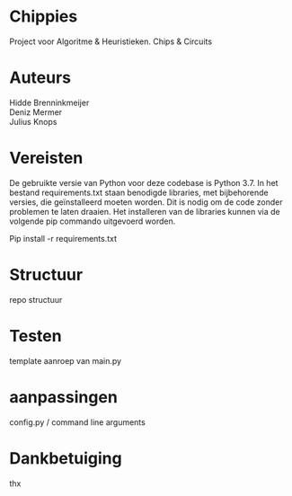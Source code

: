 # Chippies

Project voor Algoritme & Heuristieken. Chips & Circuits

# Auteurs

Hidde Brenninkmeijer\
Deniz Mermer\
Julius Knops

# Vereisten

De gebruikte versie van Python voor deze codebase is Python 3.7. In het bestand requirements.txt staan benodigde libraries, met bijbehorende versies, die geïnstalleerd moeten worden. Dit is nodig om de code zonder problemen te laten draaien. Het installeren van de libraries kunnen via de volgende pip commando uitgevoerd worden.

Pip install -r requirements.txt

# Structuur

repo structuur

# Testen

template aanroep van main.py

# aanpassingen

config.py / command line arguments

# Dankbetuiging
thx
